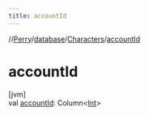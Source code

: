 ```yaml
---
title: accountId
---
```

//[Perry](../../../index.html)/[database](../index.html)/[Characters](index.html)/[accountId](account-id.html)



# accountId



[jvm]\
val [accountId](account-id.html): Column&lt;[Int](https://kotlinlang.org/api/latest/jvm/stdlib/kotlin/-int/index.html)&gt;




